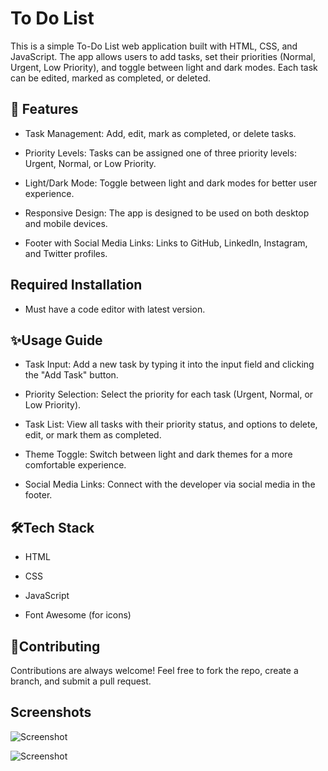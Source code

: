 
# To Do List                      
This is a simple To-Do List web application built with HTML, CSS, and JavaScript. The app allows users to add tasks, set their priorities (Normal, Urgent, Low Priority), and toggle between light and dark modes. Each task can be edited, marked as completed, or deleted.


## 🚀 Features

- Task Management: Add, edit, mark as completed, or delete tasks.

- Priority Levels: Tasks can be assigned one of three priority levels: Urgent, Normal, or Low Priority.

- Light/Dark Mode: Toggle between light and dark modes for better user experience.

- Responsive Design: The app is designed to be used on both desktop and mobile devices.

- Footer with Social Media Links: Links to GitHub, LinkedIn, Instagram, and Twitter profiles.

## Required Installation
- Must have a code editor with latest version. 

## ✨Usage Guide

- Task Input: Add a new task by typing it into the input field and clicking the "Add Task" button.

- Priority Selection: Select the priority for each task (Urgent, Normal, or Low Priority).

- Task List: View all tasks with their priority status, and options to delete, edit, or mark them as completed.

- Theme Toggle: Switch between light and dark themes for a more comfortable experience.

- Social Media Links: Connect with the developer via social media in the footer.











## 🛠️Tech Stack
- HTML

- CSS

- JavaScript

- Font Awesome (for icons)
## 🤝Contributing

Contributions are always welcome!
 Feel free to fork the repo, create a branch, and submit a pull request.
## Screenshots

![Screenshot](https://github.com/user-attachments/assets/e5fe401b-b4fe-4d9c-9fe5-10725ff5c20d)


![Screenshot](https://github.com/user-attachments/assets/51e33e4e-fd8a-4158-8562-352d85bbd61b)


